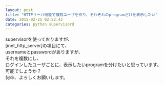 ```yaml
---
layout: post
title: "HTTPサーバ機能で複数ユーザを作り、それぞれのprogramだけを表示したい"
date: 2015-02-25 02:52:43
categories: python supervisord
---
```

<p>supervisorを使っておりますが、<br>
[inet_http_server]の項目にて、<br>
usernameとpasswordがありますが、<br>
それを複数にし、<br>
ログインしたユーザごとに、表示したいprogramを分けたいと思っています。<br>
可能でしょうか？<br>
何卒、よろしくお願いします。</p>

